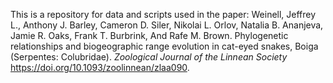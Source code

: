 
This is a repository for data and scripts used in the paper: 
Weinell, Jeffrey L.,  Anthony J. Barley, Cameron D. Siler, Nikolai L. Orlov, Natalia B. Ananjeva, Jamie R. Oaks, Frank T. Burbrink, And Rafe M. Brown. Phylogenetic relationships and biogeographic range evolution in cat-eyed snakes, Boiga (Serpentes: Colubridae). *Zoological Journal of the Linnean Society* https://doi.org/10.1093/zoolinnean/zlaa090.

